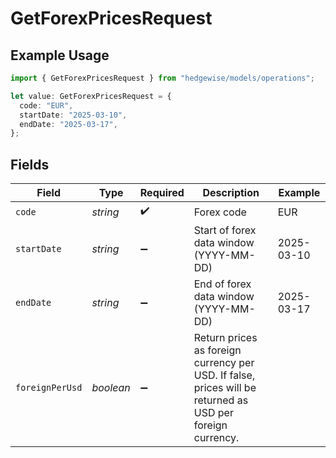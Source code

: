 # GetForexPricesRequest

## Example Usage

```typescript
import { GetForexPricesRequest } from "hedgewise/models/operations";

let value: GetForexPricesRequest = {
  code: "EUR",
  startDate: "2025-03-10",
  endDate: "2025-03-17",
};
```

## Fields

| Field                                                                                                     | Type                                                                                                      | Required                                                                                                  | Description                                                                                               | Example                                                                                                   |
| --------------------------------------------------------------------------------------------------------- | --------------------------------------------------------------------------------------------------------- | --------------------------------------------------------------------------------------------------------- | --------------------------------------------------------------------------------------------------------- | --------------------------------------------------------------------------------------------------------- |
| `code`                                                                                                    | *string*                                                                                                  | :heavy_check_mark:                                                                                        | Forex code                                                                                                | EUR                                                                                                       |
| `startDate`                                                                                               | *string*                                                                                                  | :heavy_minus_sign:                                                                                        | Start of forex data window (YYYY-MM-DD)                                                                   | 2025-03-10                                                                                                |
| `endDate`                                                                                                 | *string*                                                                                                  | :heavy_minus_sign:                                                                                        | End of forex data window (YYYY-MM-DD)                                                                     | 2025-03-17                                                                                                |
| `foreignPerUsd`                                                                                           | *boolean*                                                                                                 | :heavy_minus_sign:                                                                                        | Return prices as foreign currency per USD. If false, prices will be returned as USD per foreign currency. |                                                                                                           |